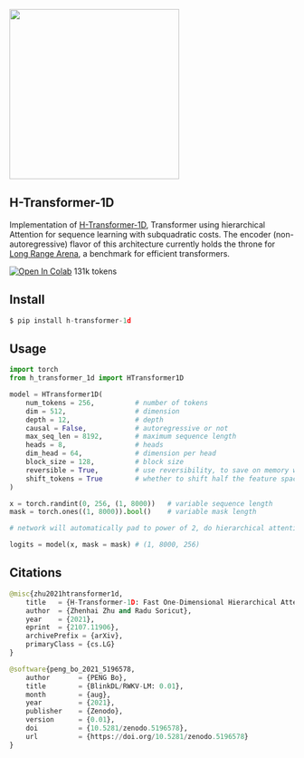 <img src="./h-transformer.png" width="300px"></img>

## H-Transformer-1D

Implementation of <a href="https://arxiv.org/abs/2107.11906">H-Transformer-1D</a>, Transformer using hierarchical Attention for sequence learning with subquadratic costs. The encoder (non-autoregressive) flavor of this architecture currently holds the throne for <a href="https://github.com/google-research/long-range-arena">Long Range Arena</a>, a benchmark for efficient transformers.

[![Open In Colab](https://colab.research.google.com/assets/colab-badge.svg)](https://colab.research.google.com/drive/1X4XJ1wwfeBHbuexP9ko3lTK7e5WxaO44?usp=sharing) 131k tokens

## Install

```py
$ pip install h-transformer-1d
```

## Usage

```py
import torch
from h_transformer_1d import HTransformer1D

model = HTransformer1D(
    num_tokens = 256,          # number of tokens
    dim = 512,                 # dimension
    depth = 12,                # depth
    causal = False,            # autoregressive or not
    max_seq_len = 8192,        # maximum sequence length
    heads = 8,                 # heads
    dim_head = 64,             # dimension per head
    block_size = 128,          # block size
    reversible = True,         # use reversibility, to save on memory with increased depth
    shift_tokens = True        # whether to shift half the feature space by one along the sequence dimension, for faster convergence (experimental feature)
)

x = torch.randint(0, 256, (1, 8000))   # variable sequence length
mask = torch.ones((1, 8000)).bool()    # variable mask length

# network will automatically pad to power of 2, do hierarchical attention, etc

logits = model(x, mask = mask) # (1, 8000, 256)
```

## Citations

```py
@misc{zhu2021htransformer1d,
    title   = {H-Transformer-1D: Fast One-Dimensional Hierarchical Attention for Sequences}, 
    author  = {Zhenhai Zhu and Radu Soricut},
    year    = {2021},
    eprint  = {2107.11906},
    archivePrefix = {arXiv},
    primaryClass = {cs.LG}
}
```

```py
@software{peng_bo_2021_5196578,
    author       = {PENG Bo},
    title        = {BlinkDL/RWKV-LM: 0.01},
    month        = {aug},
    year         = {2021},
    publisher    = {Zenodo},
    version      = {0.01},
    doi          = {10.5281/zenodo.5196578},
    url          = {https://doi.org/10.5281/zenodo.5196578}
}
```

